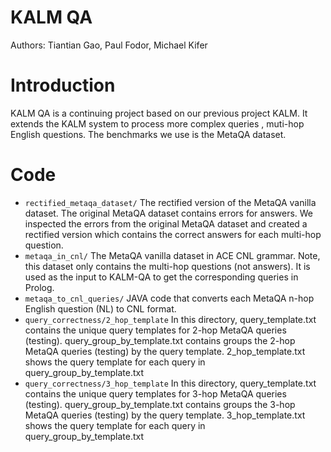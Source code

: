 # KALM QA
Authors: Tiantian Gao, Paul Fodor, Michael Kifer

# Introduction
KALM QA is a continuing project based on our previous project KALM. It extends the KALM system to process more complex queries , muti-hop English questions. The benchmarks we use is the MetaQA dataset. 

# Code
* `rectified_metaqa_dataset/` The rectified version of the MetaQA vanilla dataset. The original MetaQA dataset contains errors for answers. We inspected the errors from the original MetaQA dataset and created a rectified version which contains the correct answers for each multi-hop question.
* `metaqa_in_cnl/` The MetaQA vanilla dataset in ACE CNL grammar. Note, this dataset only contains the multi-hop questions (not answers). It is used as the input to KALM-QA to get the corresponding queries in Prolog.
* `metaqa_to_cnl_queries/` JAVA code that converts each MetaQA n-hop English question (NL) to CNL format.
* `query_correctness/2_hop_template` In this directory, query_template.txt contains the unique query templates for 2-hop MetaQA queries (testing). query_group_by_template.txt contains groups the 2-hop MetaQA queries (testing) by the query template. 2_hop_template.txt shows the query template for each query in query_group_by_template.txt
* `query_correctness/3_hop_template` In this directory, query_template.txt contains the unique query templates for 3-hop MetaQA queries (testing). query_group_by_template.txt contains groups the 3-hop MetaQA queries (testing) by the query template. 3_hop_template.txt shows the query template for each query in query_group_by_template.txt
